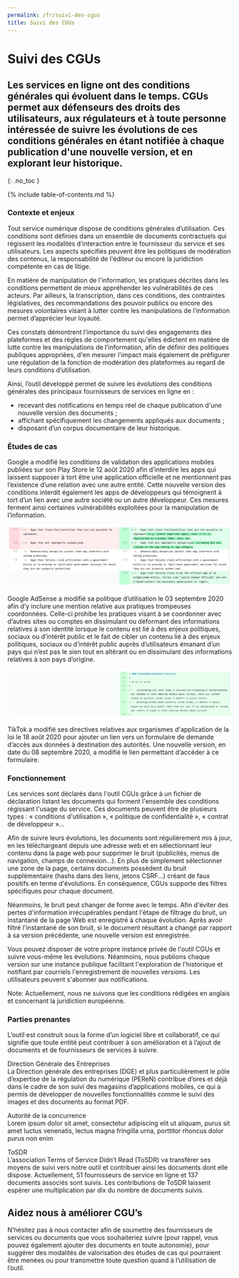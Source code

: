 ```yaml
---
permalink: /fr/suivi-des-cgus
title: Suivi des CGUs
---
```


# Suivi des CGUs

## Les services en ligne ont des conditions générales qui évoluent dans le temps. CGUs permet aux défenseurs des droits des utilisateurs, aux régulateurs et à toute personne intéressée de suivre les évolutions de ces conditions générales en étant notifiée à chaque publication d'une nouvelle version, et en explorant leur historique.
{: .no_toc }

{% include table-of-contents.md %}

### Contexte et enjeux

Tout service numérique dispose de conditions générales d’utilisation. Ces conditions sont définies
dans un ensemble de documents contractuels qui régissent les modalités d’interaction entre le
fournisseur du service et ses utilisateurs. Les aspects spécifiés peuvent être les politiques de
modération des contenus, la responsabilité de l'éditeur ou encore la juridiction compétente en cas de litige.

En matière de manipulation de l'information, les pratiques décrites dans les conditions permettent de
mieux appréhender les vulnérabilités de ces acteurs. Par ailleurs, la transcription, dans ces conditions, des contraintes législatives, des recommandations des pouvoir publics ou encore des mesures volontaires visant à lutter contre les manipulations de l’information permet d’apprécier leur loyauté.

Ces constats démontrent l’importance du suivi des engagements des plateformes et des règles de
comportement qu'elles édictent en matière de lutte contre les manipulations de l’information, afin de définir des politiques publiques appropriées, d'en mesurer l'impact mais également de préfigurer une régulation de la fonction de modération des plateformes au regard de leurs conditions d’utilisation.

Ainsi, l’outil développé permet de suivre les évolutions des conditions générales des principaux
fournisseurs de services en ligne en :
- recevant des notifications en temps réel de chaque publication d'une nouvelle version des
documents ; 
- affichant spécifiquement les changements appliqués aux documents ;
- disposant d’un corpus documentaire de leur historique.

### Études de cas

Google a modifié les conditions de validation des applications mobiles publiées sur son Play
Store le 12 août 2020 afin d’interdire les apps qui laissent supposer à tort être une
application officielle et ne mentionnent pas l’existence d’une relation avec une autre entité.
Cette nouvelle version des conditions interdit également les apps de développeurs qui
témoignent à tort d’un lien avec une autre société ou un autre développeur. Ces mesures
ferment ainsi certaines vulnérabilités exploitées pour la manipulation de l’information.

![](../../assets/img/cgus/google-case-studie.png)

Google AdSense a modifié sa politique d’utilisation le 03 septembre 2020 afin d’y inclure
une mention relative aux pratiques trompeuses coordonnées. Celle-ci prohibe les pratiques
visant à se coordonner avec d’autres sites ou comptes en dissimulant ou déformant des
informations relatives à son identité lorsque le contenu est lié à des enjeux politiques, sociaux
ou d’intérêt public et le fait de cibler un contenu lié à des enjeux politiques, sociaux ou
d’intérêt public auprès d’utilisateurs émanant d’un pays qui n’est pas le sien tout en altérant ou
en dissimulant des informations relatives à son pays d’origine.

![](../../assets/img/cgus/cguis-google-adsence.png)

TikTok a modifié ses directives relatives aux organismes d'application de la loi le 18 août
2020 pour ajouter un lien vers un formulaire de demande d’accès aux données à destination
des autorités. Une nouvelle version, en date du 08 septembre 2020, a modifié le lien
permettant d’accéder à ce formulaire.

### Fonctionnement

Les services sont déclarés dans l'outil CGUs grâce à un fichier de déclaration listant les documents qui forment l'ensemble des conditions régissant l'usage du service. Ces documents peuvent être de plusieurs types : « conditions d'utilisation », « politique de confidentialité », « contrat de développeur »…

Afin de suivre leurs évolutions, les documents sont régulièrement mis à jour, en les téléchargeant depuis une adresse web et en sélectionnant leur contenu dans la page web pour supprimer le bruit (publicités, menus de navigation, champs de connexion…). En plus de simplement sélectionner une zone de la page, certains documents possèdent du bruit supplémentaire (hashs dans des liens, jetons CSRF...) créant de faux positifs en terme d'évolutions. En conséquence, CGUs supporte des filtres spécifiques pour chaque document.

Néanmoins, le bruit peut changer de forme avec le temps. Afin d'éviter des pertes d'information irrécupérables pendant l'étape de filtrage du bruit, un instantané de la page Web est enregistré à chaque évolution. Après avoir filtré l'instantané de son bruit, si le document résultant a changé par rapport à sa version précédente, une nouvelle version est enregistrée.

Vous pouvez disposer de votre propre instance privée de l'outil CGUs et suivre vous-même les évolutions. Néanmoins, nous publions chaque version sur une instance publique facilitant l'exploration de l'historique et notifiant par courriels l'enregistrement de nouvelles versions. Les utilisateurs peuvent s'abonner aux notifications.

Note: Actuellement, nous ne suivons que les conditions rédigées en anglais et concernant la juridiction européenne.

### Parties prenantes

L’outil est construit sous la forme d’un logiciel libre et collaboratif, ce qui signifie que toute entité peut contribuer à son amélioration et à l’ajout de documents et de fournisseurs de services à suivre.

Direction Générale des Entreprises  
La Direction générale des entreprises (DGE) et plus particulièrement le pôle d’expertise de la
régulation du numérique (PEReN) contribue d’ores et déjà dans le cadre de son suivi des
magasins d’applications mobiles, ce qui a permis de développer de nouvelles fonctionnalités
comme le suivi des images et des documents au format PDF.

Autorité de la concurrence  
Lorem ipsum dolor sit amet, consectetur adipiscing elit ut aliquam, purus sit amet luctus venenatis, lectus magna fringilla urna, porttitor rhoncus dolor purus non enim

ToSDR  
L’association Terms of Service Didn’t Read (ToSDR) va transférer ses moyens de suivi vers
notre outil et contribuer ainsi les documents dont elle dispose. Actuellement, 51 fournisseurs
de service en ligne et 137 documents associés sont suivis. Les contributions de ToSDR
laissent espérer une multiplication par dix du nombre de documents suivis.

## Aidez nous à améliorer CGU’s

N’hésitez pas à nous contacter afin de soumettre des fournisseurs de services ou documents que vous souhaiteriez suivre (pour rappel, vous pouvez également ajouter des documents en toute autonomie), pour suggérer des modalités de valorisation des études de cas qui pourraient être menées ou pour transmettre toute question quand à l’utilisation de l’outil.